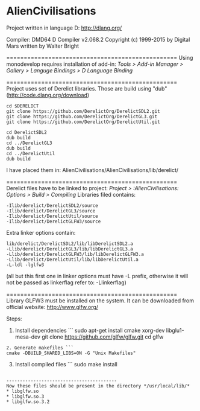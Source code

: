# AlienCivilisations
Project written in language D:
http://dlang.org/

Compiler:
DMD64 D Compiler v2.068.2
Copyright (c) 1999-2015 by Digital Mars written by Walter Bright

=================================================
Using monodevelop requires installation of add-in:
*Tools > Add-in Manager > Gallery > Languge Bindings > D Language Binding*

=================================================
Project uses set of Derelict libraries.
Those are build using "dub" (http://code.dlang.org/download)
```
cd $DERELICT
git clone https://github.com/DerelictOrg/DerelictSDL2.git
git clone https://github.com/DerelictOrg/DerelictGL3.git
git clone https://github.com/DerelictOrg/DerelictUtil.git

cd DerelictSDL2
dub build
cd ../DerelictGL3
dub build
cd ../DerelictUtil
dub build
```
I have placed them in:
AlienCivilisations/AlienCivilisations/lib/derelict/

=================================================
Derelict files have to be linked to project:
*Project > :AlienCivilisations: Options > Build > Compiling*
Libraries filed contains:
```
-Ilib/derelict/DerelictSDL2/source
-Ilib/derelict/DerelictGL3/source
-Ilib/derelict/DerelictUtil/source
-Ilib/derelict/DerelictGLFW3/source
```

Extra linker options contain:
```
lib/derelict/DerelictSDL2/lib/libDerelictSDL2.a
-Llib/derelict/DerelictGL3/lib/libDerelictGL3.a
-Llib/derelict/DerelictGLFW3/lib/libDerelictGLFW3.a
-Llib/derelict/DerelictUtil/lib/libDerelictUtil.a
-L-ldl -lglfw3
```

(all but this first one in linker options must have -L prefix, otherwise it will not be passed as linkerflag refer to: -Llinkerflag)

=================================================
Library GLFW3 must be installed on the system.
It can be downloaded from official website: http://www.glfw.org/

Steps:
1. Install dependencies ```
sudo apt-get install cmake xorg-dev libglu1-mesa-dev
git clone https://github.com/glfw/glfw.git
cd glfw
```
2. Generate makefiles ```
cmake -DBUILD_SHARED_LIBS=ON -G "Unix Makefiles"
```
3. Install compiled files ```
sudo make install
```

-----------------------------------------
Now these files should be present in the directory */usr/local/lib/*
* libglfw.so
* libglfw.so.3
* libglfw.so.3.2






